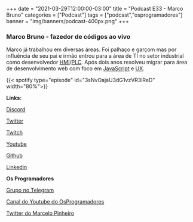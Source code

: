 +++
date = "2021-03-29T12:00:00-03:00"
title = "Podcast E33 - Marco Bruno"
categories = ["Podcast"]
tags = ["podcast","osprogramadores"]
banner = "img/banners/podcast-400px.png"
+++

### Marco Bruno - fazedor de códigos ao vivo

Marco já trabalhou em diversas áreas. Foi palhaço e garçom mas por influência de seu pai e irmão entrou para a área de TI no setor industrial como desenvolvedor [HMI](https://www.youtube.com/watch?v=kujHQgK352o)/[PLC](https://www.youtube.com/watch?v=PbAGl_mv5XI). Após dois anos resolveu migrar para área de desenvolvimento web com foco em [JavaScript](https://en.wikipedia.org/wiki/JavaScript) e [UX](https://en.wikipedia.org/wiki/User_experience).


{{< spotify type="episode" id="3sNvOajaU3dG1vzVR3iReD" width="80%">}}


**Links:**

[Discord](https://discord.com/invite/FP5UaAG)

[Twitter](https://twitter.com/marcobrunodev)

[Twitch](https://www.twitch.tv/marcobrunodev)

[Youtube](https://www.youtube.com/channel/UCVheRLgrk7bOAByaQ0IVolg)

[Github](https://github.com/marcobrunodev)

[Linkedin](https://www.linkedin.com/in/marcobrunobr/)


**Os Programadores**

[Grupo no Telegram](https://t.me/osprogramadores)

[Canal do Youtube do OsProgramadores](https://www.youtube.com/channel/UCt_YNYGl6K5yNXlXEQDdwWg?view_as=subscriber)

[Twitter do Marcelo Pinheiro](https://twitter.com/mpinheir)
